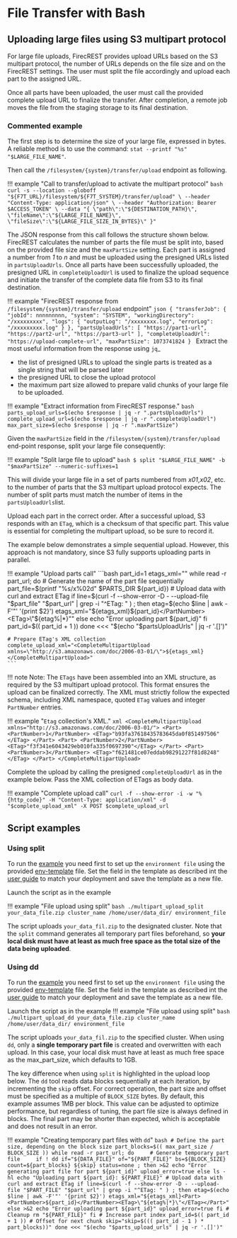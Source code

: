 # File Transfer with Bash

## Uploading large files using S3 multipart protocol

For large file uploads, FirecREST provides upload URLs based on the S3 multipart protocol, the number of URLs depends on the file size and on the FirecREST settings. The user must split the file accordingly and upload each part to the assigned URL.

Once all parts have been uploaded, the user must call the provided complete upload URL to finalize the transfer. After completion, a remote job moves the file from the staging storage to its final destination.

### Commented example

The first step is to determine the size of your large file, expressed in bytes. A reliable method is to use the command: `stat --printf "%s" "$LARGE_FILE_NAME"`.

Then call the `/filesystem/{system}/transfer/upload` endpoint as following.

!!! example "Call to transfer/upload to activate the multipart protocol"
    ```bash
    curl -s --location --globoff "${F7T_URL}/filesystem/${F7T_SYSTEM}/transfer/upload" \
    --header "Content-Type: application/json" \
    --header "Authorization: Bearer $ACCESS_TOKEN" \
    --data "{
        \"path\":\"${DESTINATION_PATH}\",
        \"fileName\":\"${LARGE_FILE_NAME}\",
        \"fileSize\":\"${LARGE_FILE_SIZE_IN_BYTES}\"
    }"
    ```

The JSON response from this call follows the structure shown below. FirecREST calculates the number of parts the file must be split into, based on the provided file size and the `maxPartSize` setting. Each part is assigned a number from <i>1</i> to <i>n</i> and must be uploaded using the presigned URLs listed in `partsUploadUrls`. Once all parts have been successfully uploaded, the presigned URL in `completeUploadUrl` is used to finalize the upload sequence and initiate the transfer of the complete data file from S3 to its final destination.

!!! example "FirecREST response from `/filesystem/{system}/transfer/upload` endpoint"
    ```json
    {
    "transferJob": {
        "jobId": nnnnnnnnn,
        "system": "SYSTEM",
        "workingDirectory": "/xxxxxxxxx",
        "logs": {
            "outputLog": "/xxxxxxxx.log",
            "errorLog": "/xxxxxxxxx.log"
        }
    },
    "partsUploadUrls": [
        "https://part1-url", "https://part2-url", "https://part3-url"
    ],
    "completeUploadUrl": "https://upload-complete-url",
    "maxPartSize": 1073741824
    }
    ```
Extract the most useful information from the response using `jq`_
- the list of presigned URLs to upload the single parts is treated as a single string that will be parsed later
- the presigned URL to close the upload protocol
- the maximum part size allowed to prepare valid chunks of your large file to be uploaded.

!!! example "Extract information from FirecREST response."
    ```bash
    parts_upload_urls=$(echo $response | jq -r ".partsUploadUrls")
    complete_upload_url=$(echo $response | jq -r ".completeUploadUrl")
    max_part_size=$(echo $response | jq -r ".maxPartSize")
    ```

Given the `maxPartSize` field in the `/filesystem/{system}/transfer/upload` end-point response, split your large file consequently:

!!! example "Split large file to upload"
    ```bash
    $ split "$LARGE_FILE_NAME" -b "$maxPartSize" --numeric-suffixes=1
    ```

This will divide your large file in a set of parts numbered from <i>x01</i>,<i>x02</i>, etc. to the number of parts that the S3 multipart upload protocol expects. The number of split parts must match the number of items in the `partsUploadUrls`list.

Upload each part in the correct order. After a successful upload, S3 responds with an `ETag`, which is a checksum of that specific part. This value is essential for completing the multipart upload, so be sure to record it.

The example below demonstrates a simple sequential upload. However, this approach is not mandatory, since S3 fully supports uploading parts in parallel.

!!! example "Upload parts call"
    ```bash
    part_id=1
    etags_xml=""
    while read -r part_url; do
        # Generate the name of the part file sequentially
        part_file=$(printf "%s/x%02d" $PARTS_DIR ${part_id})
        # Upload data with curl and extract ETag
        if line=$(curl -f --show-error -D - --upload-file "$part_file" "$part_url" | grep -i "^ETag: " ) ;
        then
            etag=$(echo $line | awk -F'"' '{print $2}')
            etags_xml="${etags_xml}<Part><PartNumber>${part_id}</PartNumber><ETag>\"${etag%|*}\"</ETag></Part>"
        else
            echo "Error uploading part ${part_id}"
        fi
        part_id=$(( part_id + 1 ))
    done <<< "$(echo "$partsUploadUrls" | jq -r '.[]')"

    # Prepare ETag's XML collection
    complete_upload_xml="<CompleteMultipartUpload xmlns=\"http://s3.amazonaws.com/doc/2006-03-01/\">${etags_xml}</CompleteMultipartUpload>"
    ```
!!! note
    Note: The `ETags` have been assembled into an XML structure, as required by the S3 multipart upload protocol. This format ensures the upload can be finalized correctly. The XML must strictly follow the expected schema, including XML namespace, quoted `ETag` values and integer `PartNumber` entries.

!!! example "`Etag` collection's XML."
    ```xml
    <CompleteMultipartUpload
        xmlns="http://s3.amazonaws.com/doc/2006-03-01/">
        <Part>
            <PartNumber>1</PartNumber>
            <ETag>"b93fa37618435783645da0f851497506"</ETag>
        </Part>
        <Part>
            <PartNumber>2</PartNumber>
            <ETag>"f3f341e6043429eb010fa335f0697390"</ETag>
        </Part>
        <Part>
            <PartNumber>3</PartNumber>
            <ETag>"f621481ce07eddab98291227f81d8248"</ETag>
        </Part>
    </CompleteMultipartUpload>
    ```


Complete the upload by calling the presigned `completeUploadUrl` as in the example below. Pass the XML collection of ETags as body data.

!!! example "Complete upload call"
    ```
    curl -f --show-error -i -w "%{http_code}" -H "Content-Type: application/xml" -d "$complete_upload_xml" -X POST $complete_upload_url
    ```

## Script examples

### Using split

To run the [example](examples/multipart_upload_split.sh) you need first to set up the `environment file` using the provided [env-template](examples/env-template) file.
Set the field in the template as described int the [user guide](../README.md) to match your deployment and save the template as a new file.

Launch the script as in the example

!!! example "File upload using split"
    ```bash
    ./multipart_upload_split your_data_file.zip cluster_name /home/user/data_dir/ environment_file
    ```

The script uploads `your_data_fil.zip` to the designated cluster. Note that the `split` command generates all temporary part files beforehand, so <b>your local disk must have at least as much free space as the total size of the data being uploaded</b>.


### Using dd

To run the [example](examples/multipart_upload_dd.sh) you need first to set up the `environment file` using the provided [env-template](examples/env-template) file.
Set the field in the template as described int the [user guide](../README.md) to match your deployment and save the template as a new file.

Launch the script as in the example
!!! example "File upload using split"
    ```bash
    ./multipart_upload_dd your_data_file.zip cluster_name /home/user/data_dir/ environment_file
    ```

The script uploads `your_data_fil.zip` to the specified cluster. When using `dd`, only a <b>single temporary part file</b> is created and overwritten with each upload. In this case, your local disk must have at least as much free space as the max_part_size, which defaults to 1GB.

The key difference when using `split` is highlighted in the upload loop below. The `dd` tool reads data blocks sequentially at each iteration, by incrementing the `skip` offset. For correct operation, the part size and offset must be specified as a multiple of `BLOCK_SIZE` bytes. By default, this example assumes 1MB per block. This value can be adjusted to optimize performance, but regardless of tuning, the part file size is always defined in blocks. The final part may be shorter than expected, which is acceptable and does not result in an error.

!!! example "Creating temporary part files with `dd`"
    ```bash
    # Define the part size, depending on the block size
    part_blocks=$(( max_part_size / BLOCK_SIZE ))
    while read -r part_url; do    
        # Generate temporary part file    
        if ! dd if="${DATA_FILE}" of="${PART_FILE}" bs=${BLOCK_SIZE} count=${part_blocks} ${skip} status=none ; then
            >&2 echo "Error generating part file for part ${part_id}"
            upload_error=true
        else
            ls -hl
            echo "Uploading part ${part_id}: ${PART_FILE}"
            # Upload data with curl and extract ETag
            if line=$(curl -f --show-error -D - --upload-file "$PART_FILE" "$part_url" | grep -i "^ETag: " ) ;
            then
                etag=$(echo $line | awk -F'"' '{print $2}')
                etags_xml="${etags_xml}<Part><PartNumber>${part_id}</PartNumber><ETag>\"${etag%|*}\"</ETag></Part>"
            else
                >&2 echo "Error uploading part ${part_id}"
                upload_error=true
            fi
            # Cleanup
            rm "${PART_FILE}"
        fi
        # Increase part index
        part_id=$(( part_id + 1 ))
        # Offset for next chunk
        skip="skip=$((( part_id - 1 ) * part_blocks))"
    done <<< "$(echo "$parts_upload_urls" | jq -r '.[]')"
    ```
